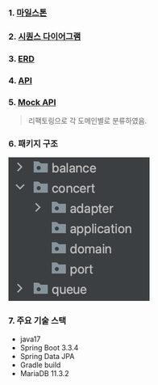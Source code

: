### 1. [마일스톤](https://github.com/users/seungwontech/projects/7)
### 2. [시퀀스 다이어그램](https://github.com/seungwontech/hhplus-concert-week3-5/blob/main/docs/%EC%8B%9C%ED%80%80%EC%8A%A4%EB%8B%A4%EC%9D%B4%EC%96%B4%EA%B7%B8%EB%9E%A8.md)
### 3. [ERD](https://github.com/seungwontech/hhplus-concert-week3-5/blob/main/docs/ERD.md)
### 4. [API](https://github.com/seungwontech/hhplus-concert-week3-5/blob/main/docs/API.md)
### 5. [Mock API](https://github.com/seungwontech/hhplus-concert-week3-5/blob/docs/src/main/java/com/hhplus/tdd/app/concert/adapter/controller/ConcertController.java)
> 리팩토링으로 각 도메인별로 분류하였음.

### 6. 패키지 구조
![img_2.png](docs/img_2.png)

### 7. 주요 기술 스택
- java17
- Spring Boot 3.3.4
- Spring Data JPA 
- Gradle build
- MariaDB 11.3.2
